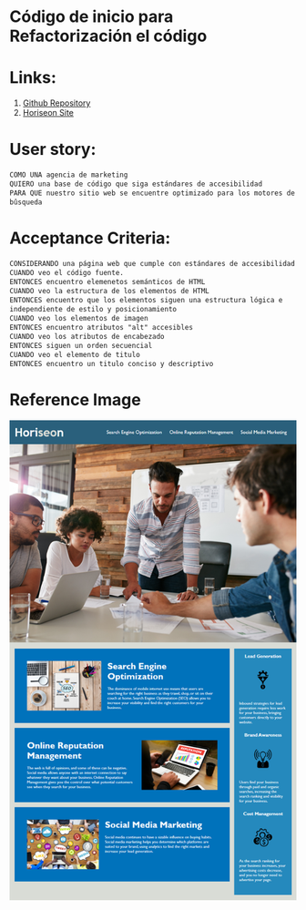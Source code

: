# Código de inicio para Refactorización el código

# Links:
1. [Github Repository](https://github.com/jaime-a-esquivel-a/Horiseon)
2. [Horiseon Site](https://github.com/jaime-a-esquivel-a/Horiseon/Develop/index.html)

# User story:
```
COMO UNA agencia de marketing
QUIERO una base de código que siga estándares de accesibilidad
PARA QUE nuestro sitio web se encuentre optimizado para los motores de bûsqueda
```

# Acceptance Criteria:

```
CONSIDERANDO una página web que cumple con estándares de accesibilidad
CUANDO veo el código fuente.
ENTONCES encuentro elemenetos semánticos de HTML 
CUANDO veo la estructura de los elementos de HTML
ENTONCES encuentro que los elementos siguen una estructura lógica e independiente de estilo y posicionamiento
CUANDO veo los elementos de imagen
ENTONCES encuentro atributos "alt" accesibles 
CUANDO veo los atributos de encabezado
ENTONCES siguen un orden secuencial
CUANDO veo el elemento de titulo 
ENTONCES encuentro un titulo conciso y descriptivo
```

# Reference Image

![](Develop/assets/images/HoriseonDemo.png)
